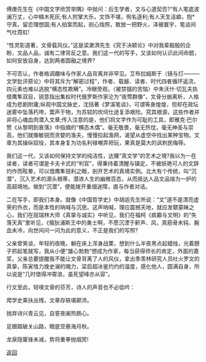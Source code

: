 傅庚先生在《中国文字欣赏举隅》中抛问：后生学者，文与心道契否?“有人笔底波澜万丈，心中槁木死灰;有人拊掌大乐，文饰不堪，徇名逐利;有人天生洁癖，抱*守真，留恋理想国;有人拍案而起，剖心烛照，敢放一把野火，泽被寰宇，笔谈间气吐霓虹!

“性灵彰道著，文骨载风仪。”这是梁漱溟先生《究于决颖论》中对我辈殷殷的企盼，文品人品，诚有二律背反之意。我们这一代的写手，又该如何认识此间命题，如何安放自身，达到两者圆融之境界?

不可否认，作者格调趣味与作家人品背离并非罕见。艾布拉姆斯于〈镜与灯———文学批评原论〉中将其斥为“解密过程”，作者、载器、读者、时代四者循环返流，四元素也难以逃脱“横态性欺瞒”。冷眼旁观，〈被禁锢的苦恼〉中朱沃什·切瓦夫执借鹰隼双目，锐意指出集权时代俄罗斯作家沦为“夜莺群像”，文骨分崩离析，人格成为悲剧附庸;纵观中国文脉史，沈括著《梦溪笔谈》，可谓等身煌煌，但却在政坛迷雾中坠落朽垮，鬻声于物，为苏轼的坎坷仕途复添艰险。究其根源，这些作者并非将心魂血肉潜入文章;传入注意的是，他们将文字作为可耻的工具，即雅克·巴尔赞《从黎明到衰落》中指摘的“横态木偶”。毫无敬畏，毫无热忱，毫无神圣与崇高，他们就像敏锐而贪婪的渔夫，慢慢拉起渔网，渴望从虚空中找出某种宝物。文章为其操纵奴役，其本身复为功名利禄嘲弄把玩，果真是莫大的讽刺民侮辱。

我们这一代，又该如何保持文学的纯洁性，达臻“真文学”的艺术之境?我以为一在读者，读者可谓是卡夫卡式的“判官”，得秉持着清醒与镇定，不被妖艳可人的文辞灼作而眩晕，可以借鹰隼锐利之眼，剖开艺术的真境实例。北大有个传统，叫“沉潜”，沉入艺术的源头根蒂，潜进人生的幽微百态，从而抵达人品文品熔为一炉的高超境地。做到“沉潜”，便能拨开重烟迷障，直与作者对话。

二在写手，即我们本身。就像《中国哲学史》中胡适先生所说：“文”道不是漂亮虚荣的外衣，而是本性的呐喊与沉思。这声呐喊，理应震撼天地，就应发聩蒙昧之心，我们在屈瑞林大师《真挚与诚实》中听见，我们在福柯《疯癫与文明》的“失落天真”里听见，《俄狄浦斯王中的勇士啊，不愿沉湮于鼾声、风，真筋骨未钝、腕血未冷，向世间问一问为此的意义，不正是我们的写照?

父亲曾笑谈，年轻的夜晚，躺在床上浑身战栗，想到什么半夜黑点起蜡烛，光着膀子抓起笔就写，我从小便“雄心勃勃”想成为作家，每当获得师长的肯定，外面的嘉奖，父亲总要提醒我不能让文骨背离了人的风仪，拿出季羡林研究人员吐火罗文的真挚，陈寅恪力挽史澜的魄力，梁启超冰鉴灼灼的温度，感化他人，圆满自身，所以说是“几时借得冲霄浪，虽死望峰亦从容”。

行文至此，轻嗅文骨的芬芳，诗人的声音也不必低吟：

爬学史乘扶丛残，文章存轶堪颠沛。

抛弃诗兴青云见，自誓夜阑热肠心。

足跟踏破关山路，眼底空悬海月秋。

龙泉隐箧锋未减，势将重拳抛烟冥!

[返回](https://github.com/zgrlwx/blog)

